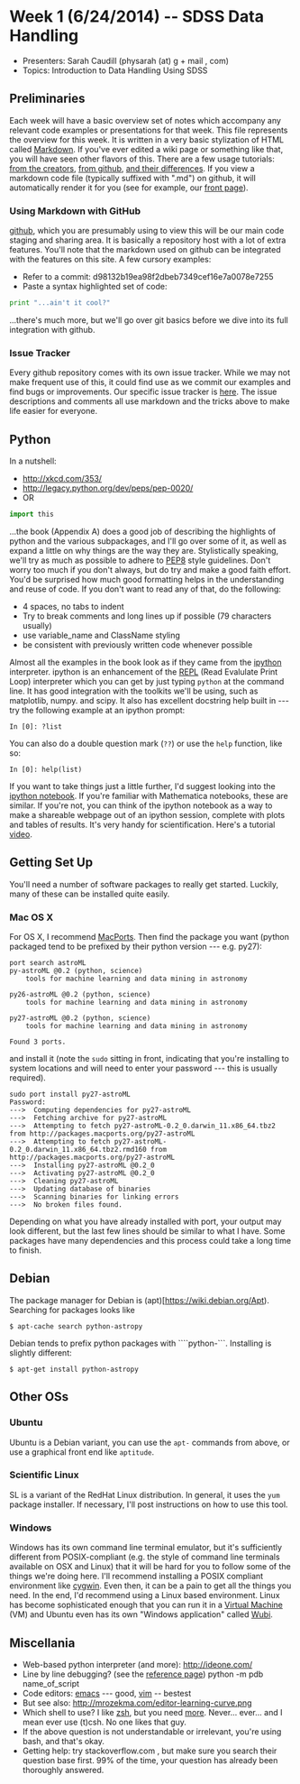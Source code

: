 # Week 1 (6/24/2014) -- SDSS Data Handling

 * Presenters: Sarah Caudill (physarah (at) g + mail , com)
 * Topics: Introduction to Data Handling Using SDSS

## Preliminaries

Each week will have a basic overview set of notes which accompany any relevant code examples or presentations for that week. This file represents the overview for this week. It is written in a very basic stylization of HTML called [Markdown](http://daringfireball.net/projects/markdown/). If you've ever edited a wiki page or something like that, you will have seen other flavors of this. There are a few usage tutorials: [from the creators](http://daringfireball.net/projects/markdown/syntax), [from github](https://help.github.com/articles/markdown-basics), [and their differences](https://help.github.com/articles/github-flavored-markdown). If you view a markdown code file (typically suffixed with ".md") on github, it will automatically render it for you (see for example, our [front page](https://github.com/cpankow/uwm-astro-study-group/blob/master/README.md)).

### Using Markdown with GitHub

[github](github.com), which you are presumably using to view this will be our main code staging and sharing area. It is basically a repository host with a lot of extra features. You'll note that the markdown used on github can be integrated with the features on this site. A few cursory examples:

 * Refer to a commit: d98132b19ea98f2dbeb7349cef16e7a0078e7255
 * Paste a syntax highlighted set of code:

```python
print "...ain't it cool?"
```

...there's much more, but we'll go over git basics before we dive into its full integration with github.

### Issue Tracker

Every github repository comes with its own issue tracker. While we may not make frequent use of this, it could find use as we commit our examples and find bugs or improvements. Our specific issue tracker is [here](https://github.com/cpankow/uwm-astro-study-group/issues). The issue descriptions and comments all use markdown and the tricks above to make life easier for everyone.

## Python

In a nutshell:

 * http://xkcd.com/353/
 * http://legacy.python.org/dev/peps/pep-0020/
  * OR 
 
```python
import this
```

...the book (Appendix A) does a good job of describing the highlights of python and the various subpackages, and I'll go over some of it, as well as expand a little on why things are the way they are. Stylistically speaking, we'll try as much as possible to adhere to [PEP8](http://legacy.python.org/dev/peps/pep-0008/) style guidelines. Don't worry too much if you don't always, but do try and make a good faith effort. You'd be surprised how much good formatting helps in the understanding and reuse of code. If you don't want to read any of that, do the following:

 * 4 spaces, no tabs to indent
 * Try to break comments and long lines up if possible (79 characters usually)
 * use variable_name and ClassName styling
 * be consistent with previously written code whenever possible

Almost all the examples in the book look as if they came from the [ipython](ipython.org) interpreter. ipython is an enhancement of the [REPL](https://en.wikipedia.org/wiki/REPL) (Read Evalulate Print Loop) interpreter which you can get by just typing ```python``` at the command line. It has good integration with the toolkits we'll be using, such as matplotlib, numpy. and scipy. It also has excellent docstring help built in --- try the following example at an ipython prompt:

```
In [0]: ?list
```

You can also do a double question mark (```??```) or use the ```help``` function, like so:

```
In [0]: help(list)
```

If you want to take things just a little further, I'd suggest looking into the [ipython notebook](http://ipython.org/notebook.html). If you're familiar with Mathematica notebooks, these are similar. If you're not, you can think of the ipython notebook as a way to make a shareable webpage out of an ipython session, complete with plots and tables of results. It's very handy for scientification. Here's a tutorial [video](http://youtu.be/H6dLGQw9yFQ).

## Getting Set Up

You'll need a number of software packages to really get started. Luckily, many of these can be installed quite easily.

### Mac OS X

For OS X, I recommend [MacPorts](https://www.macports.org/). Then find the package you want (python packaged tend to be prefixed by their python version --- e.g. py27):

    port search astroML
    py-astroML @0.2 (python, science)
        tools for machine learning and data mining in astronomy

    py26-astroML @0.2 (python, science)
        tools for machine learning and data mining in astronomy

    py27-astroML @0.2 (python, science)
        tools for machine learning and data mining in astronomy

    Found 3 ports.

and install it (note the ```sudo``` sitting in front, indicating that you're installing to system locations and will need to enter your password --- this is usually required).

    sudo port install py27-astroML
    Password:
    --->  Computing dependencies for py27-astroML
    --->  Fetching archive for py27-astroML
    --->  Attempting to fetch py27-astroML-0.2_0.darwin_11.x86_64.tbz2 from http://packages.macports.org/py27-astroML
    --->  Attempting to fetch py27-astroML-0.2_0.darwin_11.x86_64.tbz2.rmd160 from http://packages.macports.org/py27-astroML
    --->  Installing py27-astroML @0.2_0
    --->  Activating py27-astroML @0.2_0
    --->  Cleaning py27-astroML
    --->  Updating database of binaries
    --->  Scanning binaries for linking errors
    --->  No broken files found. 

Depending on what you have already installed with port, your output may look different, but the last few lines should be similar to what I have. Some packages have many dependencies and this process could take a long time to finish.

## Debian

The package manager for Debian is (apt)[https://wiki.debian.org/Apt). Searching for packages looks like

    $ apt-cache search python-astropy

Debian tends to prefix python packages with ````python-```. Installing is slightly different:

    $ apt-get install python-astropy

## Other OSs

### Ubuntu

Ubuntu is a Debian variant, you can use the ```apt-``` commands from above, or use a graphical front end like ```aptitude```.

### Scientific Linux

SL is a variant of the RedHat Linux distribution. In general, it uses the ```yum``` package installer. If necessary, I'll post instructions on how to use this tool.

### Windows

Windows has its own command line terminal emulator, but it's sufficiently different from POSIX-compliant (e.g. the style of command line terminals available on OSX and Linux) that it will be hard for you to follow some of the things we're doing here. I'll recommend installing a POSIX compliant environment like [cygwin](http://www.cygwin.com/). Even then, it can be a pain to get all the things you need. In the end, I'd recommend using a Linux based environment. Linux has become sophisticated enough that you can run it in a [Virtual Machine](https://www.virtualbox.org/) (VM) and Ubuntu even has its own "Windows application" called [Wubi](https://wiki.ubuntu.com/WubiGuide).

## Miscellania

 * Web-based python interpreter (and more): http://ideone.com/
 * Line by line debugging? (see the [reference page](https://docs.python.org/2/library/pdb.html))
    python -m pdb name_of_script
 * Code editors: [emacs](https://www.gnu.org/software/emacs/) --- good, [vim](http://www.vim.org/) -- bestest
  * But see also: http://mrozekma.com/editor-learning-curve.png
 * Which shell to use? I like [zsh](http://www.zsh.org/), but you need [more](https://github.com/robbyrussell/oh-my-zsh). Never... ever... and I mean ever use (t)csh. No one likes that guy.
  * If the above question is not understandable or irrelevant, you're using bash, and that's okay.
 * Getting help: try stackoverflow.com , but make sure you search their question base first. 99% of the time, your question has already been thoroughly answered.
